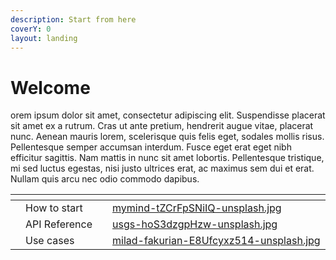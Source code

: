 ```yaml
---
description: Start from here
coverY: 0
layout: landing
---
```


# Welcome

orem ipsum dolor sit amet, consectetur adipiscing elit. Suspendisse placerat sit amet ex a rutrum. Cras ut ante pretium, hendrerit augue vitae, placerat nunc. Aenean mauris lorem, scelerisque quis felis eget, sodales mollis risus. Pellentesque semper accumsan interdum. Fusce eget erat eget nibh efficitur sagittis. Nam mattis in nunc sit amet lobortis. Pellentesque tristique, mi sed luctus egestas, nisi justo ultrices erat, ac maximus sem dui et erat. Nullam quis arcu nec odio commodo dapibus.

<table data-view="cards"><thead><tr><th></th><th></th><th></th><th data-hidden data-card-cover data-type="files"></th></tr></thead><tbody><tr><td></td><td>How to start</td><td></td><td><a href=".gitbook/assets/mymind-tZCrFpSNiIQ-unsplash.jpg">mymind-tZCrFpSNiIQ-unsplash.jpg</a></td></tr><tr><td></td><td>API Reference</td><td></td><td><a href=".gitbook/assets/usgs-hoS3dzgpHzw-unsplash.jpg">usgs-hoS3dzgpHzw-unsplash.jpg</a></td></tr><tr><td></td><td>Use cases</td><td></td><td><a href=".gitbook/assets/milad-fakurian-E8Ufcyxz514-unsplash.jpg">milad-fakurian-E8Ufcyxz514-unsplash.jpg</a></td></tr></tbody></table>

